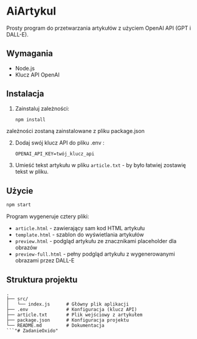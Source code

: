 # AiArtykul

Prosty program do przetwarzania artykułów z użyciem OpenAI API (GPT i DALL-E).

## Wymagania
- Node.js
- Klucz API OpenAI

## Instalacja

1. Zainstaluj zależności:
   ```bash
   npm install
   ```
zależności zostaną zainstalowane z pliku package.json

2. Dodaj swój klucz API do pliku .env :
   ```
   OPENAI_API_KEY=twój_klucz_api
   ```

3. Umieść tekst artykułu w pliku `article.txt` - by było łatwiej zostawię tekst w pliku.

## Użycie

```bash
npm start
```

Program wygeneruje cztery pliki:
- `article.html` - zawierający sam kod HTML artykułu
- `template.html` - szablon do wyświetlania artykułów
- `preview.html` - podgląd artykułu ze znacznikami placeholder dla obrazów
- `preview-full.html` - pełny podgląd artykułu z wygenerowanymi obrazami przez DALL-E

## Struktura projektu
```
.
├── src/
│   └── index.js      # Główny plik aplikacji
├── .env              # Konfiguracja (klucz API)
├── article.txt       # Plik wejściowy z artykułem
├── package.json      # Konfiguracja projektu
└── README.md         # Dokumentacja
```"# ZadanieOxido" 
